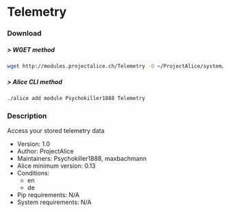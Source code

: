 # Telemetry

### Download

##### > WGET method
```bash
wget http://modules.projectalice.ch/Telemetry -O ~/ProjectAlice/system/moduleInstallTickets/Telemetry.install
```

##### > Alice CLI method
```bash
./alice add module Psychokiller1888 Telemetry
```

### Description
Access your stored telemetry data

- Version: 1.0
- Author: ProjectAlice
- Maintainers: Psychokiller1888, maxbachmann
- Alice minimum version: 0.13
- Conditions:
  - en
  - de
- Pip requirements: N/A
- System requirements: N/A
